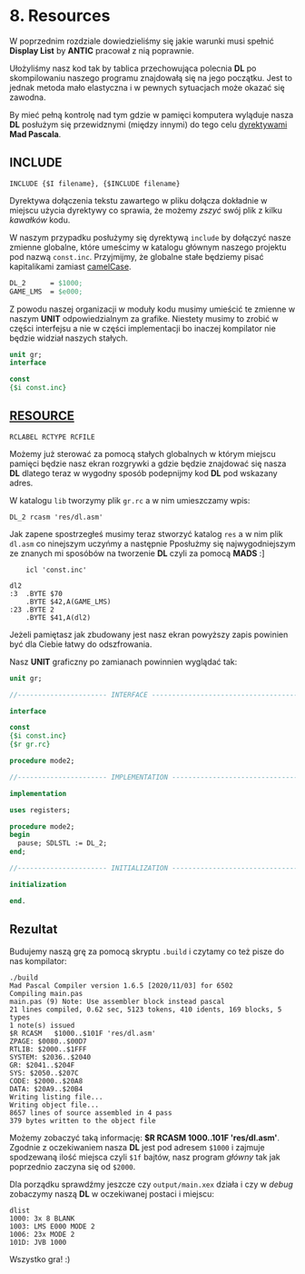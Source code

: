 # 8. Resources

W poprzednim rozdziale dowiedzieliśmy się jakie warunki musi spełnić **Display List** by **ANTIC** pracował z nią poprawnie.

Ułożyliśmy nasz kod tak by tablica przechowująca polecnia **DL** po skompilowaniu naszego programu znajdowałą się na jego początku. Jest to jednak metoda mało elastyczna i w pewnych sytuacjach może okazać się zawodna.

By mieć pełną kontrolę nad tym gdzie w pamięci komputera wyląduje nasza **DL** posłużym się przewidznymi (między innymi) do tego celu [dyrektywami](http://mads.atari8.info/doc/madpascal.html#direc) **Mad Pascala**.

## INCLUDE

`INCLUDE {$I filename}, {$INCLUDE filename}`

Dyrektywa dołączenia tekstu zawartego w pliku dołącza dokładnie w miejscu użycia dyrektywy co sprawia, że możemy *zszyć* swój plik z kilku *kawałków* kodu.

W naszym przypadku posłużymy się dyrektywą `include` by dołączyć nasze zmienne globalne, które umeścimy w katalogu głównym naszego projektu pod nazwą `const.inc`. Przyjmijmy, że globalne stałe będziemy pisać kapitalikami zamiast [camelCase](https://pl.wikipedia.org/wiki/CamelCase).

```pascal
DL_2      = $1000;
GAME_LMS  = $e000;
```

Z powodu naszej organizacji w moduły kodu musimy umieścić te zmienne w naszym **UNIT** odpowiedzialnym za grafike. Niestety musimy to zrobić w części interfejsu a nie w części implementacji bo inaczej kompilator nie będzie widział naszych stałych.

```pascal
unit gr;
interface

const
{$i const.inc}
```
## [RESOURCE](http://mads.atari8.info/doc/madpascal.html#resource)

`RCLABEL RCTYPE RCFILE`

Możemy już sterować za pomocą stałych globalnych w którym miejscu pamięci będzie nasz ekran rozgrywki a gdzie będzie znajdować się nasza **DL** dlatego teraz w wygodny sposób podepnijmy kod **DL** pod wskazany adres.

W katalogu `lib` tworzymy plik `gr.rc` a w nim umieszczamy wpis:

```
DL_2 rcasm 'res/dl.asm'
```

Jak zapene spostrzegłeś musimy teraz stworzyć katalog `res` a w nim plik `dl.asm` co ninejszym uczyńmy a następnie Pposłużmy się najwygodniejszym ze znanych mi sposóbów na tworzenie **DL** czyli za pomocą **MADS** :]

```
    icl 'const.inc'

dl2
:3  .BYTE $70
    .BYTE $42,A(GAME_LMS)
:23 .BYTE 2
    .BYTE $41,A(dl2)
```

Jeżeli pamiętasz jak zbudowany jest nasz ekran powyższy zapis powinien być dla Ciebie łatwy do odszfrowania.

Nasz **UNIT** graficzny po zamianach powinnien wyglądać tak:

```pascal
unit gr;

//---------------------- INTERFACE ---------------------------------------------

interface

const
{$i const.inc}
{$r gr.rc}

procedure mode2;

//---------------------- IMPLEMENTATION ----------------------------------------

implementation

uses registers;

procedure mode2;
begin
  pause; SDLSTL := DL_2;
end;

//---------------------- INITIALIZATION ----------------------------------------

initialization

end.
```

## Rezultat

Budujemy naszą grę za pomocą skryptu `.build` i czytamy co też pisze do nas kompilator:

```
./build
Mad Pascal Compiler version 1.6.5 [2020/11/03] for 6502
Compiling main.pas
main.pas (9) Note: Use assembler block instead pascal
21 lines compiled, 0.62 sec, 5123 tokens, 410 idents, 169 blocks, 5 types
1 note(s) issued
$R RCASM   $1000..$101F 'res/dl.asm'
ZPAGE: $0080..$00D7
RTLIB: $2000..$1FFF
SYSTEM: $2036..$2040
GR: $2041..$204F
SYS: $2050..$207C
CODE: $2000..$20A8
DATA: $20A9..$20B4
Writing listing file...
Writing object file...
8657 lines of source assembled in 4 pass
379 bytes written to the object file
```

Możemy zobaczyć taką informację: **$R RCASM   $1000..$101F 'res/dl.asm'**. Zgodnie z oczekiwaniem nasza **DL** jest pod adresem `$1000` i zajmuje spodzewaną ilość miejsca czyli `$1f` bajtów, nasz program *główny* tak jak poprzednio zaczyna się od `$2000`.

Dla porządku sprawdźmy jeszcze czy `output/main.xex` działa i czy w *debug* zobaczymy naszą **DL** w oczekiwanej postaci i miejscu:

```
dlist
1000: 3x 8 BLANK
1003: LMS E000 MODE 2
1006: 23x MODE 2
101D: JVB 1000
```

Wszystko gra! :)